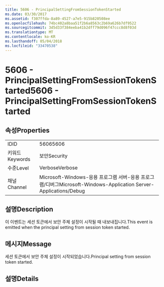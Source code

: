 ```yaml
---
title: 5606 - PrincipalSettingFromSessionTokenStarted
ms.date: 03/30/2017
ms.assetid: f307ffda-8a89-4527-a7e5-915b820508ee
ms.openlocfilehash: 74bc402a8baa51f2b6a8563c2b69a626b7df9522
ms.sourcegitcommit: 3d5d33f384eeba41b2dff79d096f47ccc8d8f03d
ms.translationtype: MT
ms.contentlocale: ko-KR
ms.lasthandoff: 05/04/2018
ms.locfileid: "33470538"
---
```

# <a name="5606---principalsettingfromsessiontokenstarted"></a><span data-ttu-id="afbeb-102">5606 - PrincipalSettingFromSessionTokenStarted</span><span class="sxs-lookup"><span data-stu-id="afbeb-102">5606 - PrincipalSettingFromSessionTokenStarted</span></span>
## <a name="properties"></a><span data-ttu-id="afbeb-103">속성</span><span class="sxs-lookup"><span data-stu-id="afbeb-103">Properties</span></span>  
  
|||  
|-|-|  
|<span data-ttu-id="afbeb-104">ID</span><span class="sxs-lookup"><span data-stu-id="afbeb-104">ID</span></span>|<span data-ttu-id="afbeb-105">5606</span><span class="sxs-lookup"><span data-stu-id="afbeb-105">5606</span></span>|  
|<span data-ttu-id="afbeb-106">키워드</span><span class="sxs-lookup"><span data-stu-id="afbeb-106">Keywords</span></span>|<span data-ttu-id="afbeb-107">보안</span><span class="sxs-lookup"><span data-stu-id="afbeb-107">Security</span></span>|  
|<span data-ttu-id="afbeb-108">수준</span><span class="sxs-lookup"><span data-stu-id="afbeb-108">Level</span></span>|<span data-ttu-id="afbeb-109">Verbose</span><span class="sxs-lookup"><span data-stu-id="afbeb-109">Verbose</span></span>|  
|<span data-ttu-id="afbeb-110">채널</span><span class="sxs-lookup"><span data-stu-id="afbeb-110">Channel</span></span>|<span data-ttu-id="afbeb-111">Microsoft-Windows-응용 프로그램 서버-응용 프로그램/디버그</span><span class="sxs-lookup"><span data-stu-id="afbeb-111">Microsoft-Windows-Application Server-Applications/Debug</span></span>|  
  
## <a name="description"></a><span data-ttu-id="afbeb-112">설명</span><span class="sxs-lookup"><span data-stu-id="afbeb-112">Description</span></span>  
 <span data-ttu-id="afbeb-113">이 이벤트는 세션 토큰에서 보안 주체 설정이 시작될 때 내보내집니다.</span><span class="sxs-lookup"><span data-stu-id="afbeb-113">This event is emitted when the principal setting from session token started.</span></span>  
  
## <a name="message"></a><span data-ttu-id="afbeb-114">메시지</span><span class="sxs-lookup"><span data-stu-id="afbeb-114">Message</span></span>  
 <span data-ttu-id="afbeb-115">세션 토큰에서 보안 주체 설정이 시작되었습니다.</span><span class="sxs-lookup"><span data-stu-id="afbeb-115">Principal setting from session token started.</span></span>  
  
## <a name="details"></a><span data-ttu-id="afbeb-116">설명</span><span class="sxs-lookup"><span data-stu-id="afbeb-116">Details</span></span>
